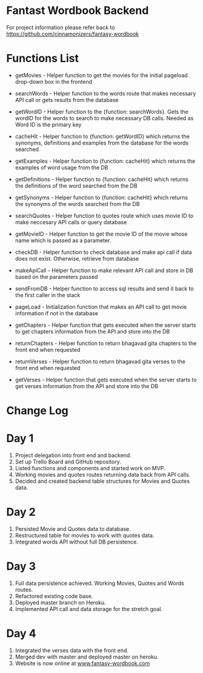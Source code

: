 # Fantast Wordbook Backend

For project information please refer back to https://github.com/cinnamonizers/fantasy-wordbook

# Functions List

- getMovies - Helper function to get the movies for the initial pageload drop-down box in the frontend

- searchWords - Helper function to the words route that makes necessary API call or gets results from the database

- getWordID - Helper function to the {function: searchWords}. Gets the wordID for the words to search to make necessary DB calls. Needed as Word ID is the primary key

- cacheHit - Helper function to {function: getWordID} which returns the synonyms, definitions and examples from the database for the words searched

- getExamples - Helper function to {function: cacheHit} which returns the examples of word usage from the DB

- getDefinitions - Helper function to {function: cacheHit} which returns the definitions of the word searched from the DB

- getSynonyms - Helper function to {function: cacheHit} which returns the synonyms of the words searched from the DB

- searchQuotes - Helper function to quotes route which uses movie ID to make neccesary API calls or query database

- getMovieID - Helper function to get the movie ID of the movie whose name which is passed as a parameter.

- checkDB - Helper function to check database and make api call if data does not exist.
Otherwise, retrieve from database

- makeApiCall - Helper function to make relevant API call and store in DB based on the parameters passed

- sendFromDB - Helper function to access sql results and send it back to the first caller in the stack

- pageLoad - Initialization function that makes an API call to get movie information if not in the database

- getChapters - Helper function that gets executed when the server starts to get chapters information from the API and store into the DB

- returnChapters - Helper function to return bhagavad gita chapters to the front end when requested

- returnVerses - Helper function to return bhagavad gita verses to the front end when requested

- getVerses - Helper function that gets executed when the server starts to get verses information from the API and store into the DB

# Change Log

# Day 1

1. Project delegation into front end and backend. 
2. Set up Trello Board and GitHub repository.
3. Listed functions and components and started work on MVP.
4. Working movies and quotes routes returning data back from API calls.
5. Decided and created backend table structures for Movies and Quotes data.

# Day 2

1. Persisted Movie and Quotes data to database.
2. Restructured table for movies to work with quotes data. 
3. Integrated words API without full DB persistence.

# Day 3

1. Full data persistence achieved. Working Movies, Quotes and Words routes.
2. Refactored existing code base.
3. Deployed master branch on Heroku.
4. Implemented API call and data storage for the stretch goal.

# Day 4

1. Integrated the verses data with the front end.
2. Merged dev with master and deployed master on heroku.
3. Website is now online at www.fantasy-wordbook.com
